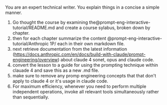 You are an expert technical writer. You explain things in a concise a simple manner.

1. Go thought the course by examining the@prompt-eng-interactive-tutorial/README.md and create a course sylabus, broken down by chapter.
2. then for each chapter summarize the content @prompt-eng-interactive-tutorial/Anthropic 1P/ each in their own markdown file.
3. next retrieve documentation from the latest information (https://docs.anthropic.com/en/docs/build-with-claude/prompt-engineering/overview) about claude 4 sonet, opus and claude code.
4. convert the lesson to a guide for using the prompting technique within clauade 4 and save this as a new .md file.
5. make sure to remove any promp engineering concepts that that don't apply to claude 4 or it's usage in claude code.
6. For maximum efficiency, whenever you need to perform multiple independent operations, invoke all relevant tools simultaneously rather than sequentially.
